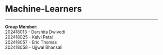 # **Machine-Learners**
<hr>
<b>Group Member</b>:
<br>202418013 - Darshita Dwivedi
<br>202418025 - Kelvi Petal
<br>202418057 - Eric Thomas  
<br>202418058 - Ujjwal Bhansali  


